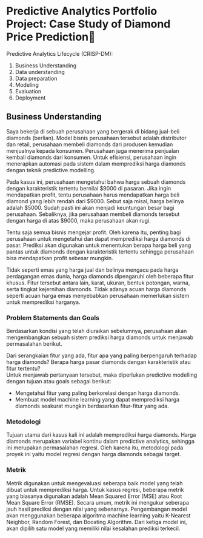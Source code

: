 # Predictive Analytics Portfolio Project: Case Study of Diamond Price Prediction💎	

Predictive Analytics Lifecycle (CRISP-DM):
  1. Business Understanding
  2. Data understanding 
  3. Data preparation 
  4. Modeling 
  5. Evaluation 
  6. Deployment

## Business Understanding
Saya bekerja di sebuah perusahaan yang bergerak di bidang jual-beli diamonds (berlian). Model bisnis perusahaan tersebut adalah distributor dan retail, perusahaan membeli diamonds dari produsen kemudian menjualnya kepada konsumen. Perusahaan juga menerima penjualan kembali diamonds dari konsumen. Untuk efisiensi, perusahaan ingin menerapkan automasi pada sistem dalam memprediksi harga diamonds dengan teknik predictive modelling. 

Pada kasus ini, perusahaan mengetahui bahwa harga sebuah diamonds dengan karakteristik tertentu bernilai $9000 di pasaran.  Jika ingin mendapatkan profit, tentu perusahaan harus mendapatkan harga beli diamond yang lebih rendah dari $9000. Sebut saja misal, harga belinya adalah $5000. Sudah pasti ini akan menjadi keuntungan besar bagi perusahaan. Sebaliknya, jika perusahaan membeli diamonds tersebut dengan harga di atas $9000, maka perusahaan akan rugi.

Tentu saja semua bisnis mengejar profit. Oleh karena itu, penting bagi perusahaan untuk mengetahui dan dapat memprediksi harga diamonds di pasar. Prediksi akan digunakan untuk menentukan berapa harga beli yang pantas untuk diamonds dengan karakteristik tertentu sehingga perusahaan bisa mendapatkan profit sebesar mungkin.

Tidak seperti emas yang harga jual dan belinya mengacu pada harga perdagangan emas dunia, harga diamonds dipengaruhi oleh beberapa fitur khusus. Fitur tersebut antara lain, karat, ukuran, bentuk potongan, warna, serta tingkat kejernihan diamonds. Tidak adanya acuan harga diamonds seperti acuan harga emas menyebabkan perusahaan memerlukan sistem untuk memprediksi harganya.

### Problem Statements dan Goals
Berdasarkan kondisi yang telah diuraikan sebelumnya, perusahaan akan mengembangkan sebuah sistem prediksi harga diamonds untuk menjawab permasalahan berikut.

Dari serangkaian fitur yang ada, fitur apa yang paling berpengaruh terhadap harga diamonds?
Berapa harga pasar diamonds dengan karakteristik atau fitur tertentu?  
Untuk menjawab pertanyaan tersebut, maka diperlukan predictive modelling dengan tujuan atau goals sebagai berikut:
  - Mengetahui fitur yang paling berkorelasi dengan harga diamonds.
  - Membuat model machine learning yang dapat memprediksi harga diamonds seakurat mungkin berdasarkan fitur-fitur yang ada.

### Metodologi
Tujuan utama dari kasus kali ini adalah memprediksi harga diamonds. Harga diamonds merupakan variabel kontinu dalam predictive analytics, sehingga ini merupakan permasalahan regresi. Oleh karena itu, metodologi pada proyek ini yaitu model regresi dengan harga diamonds sebagai target.

### Metrik
Metrik digunakan untuk mengevaluasi seberapa baik model yang telah dibuat untuk memprediksi harga. Untuk kasus regresi, beberapa metrik yang biasanya digunakan adalah Mean Squared Error (MSE) atau Root Mean Square Error (RMSE). Secara umum, metrik ini mengukur seberapa jauh hasil prediksi dengan nilai yang sebenarnya. 
Pengembangan model akan menggunakan beberapa algoritma machine learning yaitu K-Nearest Neighbor, Random Forest, dan Boosting Algorithm. Dari ketiga model ini, akan dipilih satu model yang memiliki nilai kesalahan prediksi terkecil.
